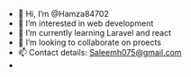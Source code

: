 - 👋 Hi, I’m @Hamza84702
- 👀 I’m interested in web development
- 🌱 I’m currently learning Laravel and react
- 💞️ I’m looking to collaborate on proects
- 📫 Contact details: Saleemh075@gmail.com
- 

<!---
Hamza84702/Hamza84702 is a ✨ special ✨ repository because its `README.md` (this file) appears on your GitHub profile.
You can click the Preview link to take a look at your changes.
--->
